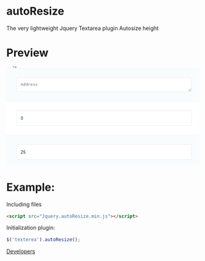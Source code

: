 # autoResize
The very lightweight Jquery Textarea plugin Autosize height

# Preview
![Preview](autoresizeplugin.gif)
# Example:

Including files

```html
<script src="Jquery.autoResize.min.js"></script>
```

Initialization plugin:

```javascript
$('texterea').autoResize();
```

[Developers](https://gdr.one)
